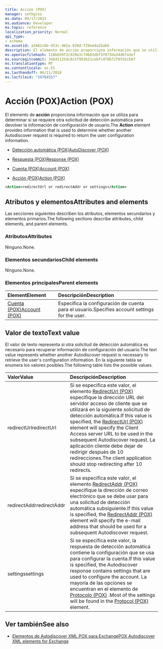 ```yaml
---
title: Acción (POX)
manager: sethgros
ms.date: 09/17/2015
ms.audience: Developer
ms.topic: reference
localization_priority: Normal
api_type:
- schema
ms.assetid: a3462c6b-453c-462a-830d-f29ee4a2babb
description: El elemento de acción proporciona información que se utiliza para determinar si se requiere otra solicitud de detección automática para devolver la información de configuración de usuario.
ms.openlocfilehash: 118bb59f2c929e3c74683dbf3f073da34d67a3e7
ms.sourcegitcommit: 34041125dc8c5f993b21cebfc4f8b72f0fd2cb6f
ms.translationtype: MT
ms.contentlocale: es-ES
ms.lasthandoff: 06/11/2018
ms.locfileid: "19764557"
---
```

# <a name="action-pox"></a><span data-ttu-id="f01e4-103">Acción (POX)</span><span class="sxs-lookup"><span data-stu-id="f01e4-103">Action (POX)</span></span>

<span data-ttu-id="f01e4-104">El elemento de **acción** proporciona información que se utiliza para determinar si se requiere otra solicitud de detección automática para devolver la información de configuración de usuario.</span><span class="sxs-lookup"><span data-stu-id="f01e4-104">The **Action** element provides information that is used to determine whether another Autodiscover request is required to return the user configuration information.</span></span> 
  
- [<span data-ttu-id="f01e4-105">Detección automática (POX)</span><span class="sxs-lookup"><span data-stu-id="f01e4-105">AutoDiscover (POX)</span></span>](autodiscover-pox.md)
  
- [<span data-ttu-id="f01e4-106">Respuesta (POX)</span><span class="sxs-lookup"><span data-stu-id="f01e4-106">Response (POX)</span></span>](response-pox.md)
  
- [<span data-ttu-id="f01e4-107">Cuenta (POX)</span><span class="sxs-lookup"><span data-stu-id="f01e4-107">Account (POX)</span></span>](account-pox.md)
  
- [<span data-ttu-id="f01e4-108">Acción (POX)</span><span class="sxs-lookup"><span data-stu-id="f01e4-108">Action (POX)</span></span>](action-pox.md)
  
```xml
<Action>redirectUrl or redirectAddr or settings</Action>
```

## <a name="attributes-and-elements"></a><span data-ttu-id="f01e4-109">Atributos y elementos</span><span class="sxs-lookup"><span data-stu-id="f01e4-109">Attributes and elements</span></span>

<span data-ttu-id="f01e4-110">Las secciones siguientes describen los atributos, elementos secundarios y elementos primarios.</span><span class="sxs-lookup"><span data-stu-id="f01e4-110">The following sections describe attributes, child elements, and parent elements.</span></span>
  
### <a name="attributes"></a><span data-ttu-id="f01e4-111">Atributos</span><span class="sxs-lookup"><span data-stu-id="f01e4-111">Attributes</span></span>

<span data-ttu-id="f01e4-112">Ninguno.</span><span class="sxs-lookup"><span data-stu-id="f01e4-112">None.</span></span>
  
### <a name="child-elements"></a><span data-ttu-id="f01e4-113">Elementos secundarios</span><span class="sxs-lookup"><span data-stu-id="f01e4-113">Child elements</span></span>

<span data-ttu-id="f01e4-114">Ninguno.</span><span class="sxs-lookup"><span data-stu-id="f01e4-114">None.</span></span>
  
### <a name="parent-elements"></a><span data-ttu-id="f01e4-115">Elementos principales</span><span class="sxs-lookup"><span data-stu-id="f01e4-115">Parent elements</span></span>

|<span data-ttu-id="f01e4-116">**Element**</span><span class="sxs-lookup"><span data-stu-id="f01e4-116">**Element**</span></span>|<span data-ttu-id="f01e4-117">**Descripción**</span><span class="sxs-lookup"><span data-stu-id="f01e4-117">**Description**</span></span>|
|:-----|:-----|
|[<span data-ttu-id="f01e4-118">Cuenta (POX)</span><span class="sxs-lookup"><span data-stu-id="f01e4-118">Account (POX)</span></span>](account-pox.md) <br/> |<span data-ttu-id="f01e4-119">Especifica la configuración de cuenta para el usuario.</span><span class="sxs-lookup"><span data-stu-id="f01e4-119">Specifies account settings for the user.</span></span>  <br/> |
   
## <a name="text-value"></a><span data-ttu-id="f01e4-120">Valor de texto</span><span class="sxs-lookup"><span data-stu-id="f01e4-120">Text value</span></span>

<span data-ttu-id="f01e4-121">El valor de texto representa si otra solicitud de detección automática es necesario para recuperar información de configuración del usuario.</span><span class="sxs-lookup"><span data-stu-id="f01e4-121">The text value represents whether another Autodiscover request is necessary to retrieve the user's configuration information.</span></span> <span data-ttu-id="f01e4-122">En la siguiente tabla se enumera los valores posibles.</span><span class="sxs-lookup"><span data-stu-id="f01e4-122">The following table lists the possible values.</span></span>
  
|<span data-ttu-id="f01e4-123">**Valor**</span><span class="sxs-lookup"><span data-stu-id="f01e4-123">**Value**</span></span>|<span data-ttu-id="f01e4-124">**Descripción**</span><span class="sxs-lookup"><span data-stu-id="f01e4-124">**Description**</span></span>|
|:-----|:-----|
|<span data-ttu-id="f01e4-125">redirectUrl</span><span class="sxs-lookup"><span data-stu-id="f01e4-125">redirectUrl</span></span>  <br/> |<span data-ttu-id="f01e4-126">Si se especifica este valor, el elemento [RedirectUrl (POX)](redirecturl-pox.md) especifique la dirección URL del servidor acceso de cliente que se utilizará en la siguiente solicitud de detección automática.</span><span class="sxs-lookup"><span data-stu-id="f01e4-126">If this value is specified, the [RedirectUrl (POX)](redirecturl-pox.md) element will specify the Client Access server URL to be used in the subsequent Autodiscover request.</span></span> <span data-ttu-id="f01e4-127">La aplicación cliente debe dejar de redirigir después de 10 redirecciones.</span><span class="sxs-lookup"><span data-stu-id="f01e4-127">The client application should stop redirecting after 10 redirects.</span></span>  <br/> |
|<span data-ttu-id="f01e4-128">redirectAddr</span><span class="sxs-lookup"><span data-stu-id="f01e4-128">redirectAddr</span></span>  <br/> |<span data-ttu-id="f01e4-129">Si se especifica este valor, el elemento [RedirectAddr (POX)](redirectaddr-pox.md) especifique la dirección de correo electrónico que se debe usar para una solicitud de detección automática subsiguiente.</span><span class="sxs-lookup"><span data-stu-id="f01e4-129">If this value is specified, the [RedirectAddr (POX)](redirectaddr-pox.md) element will specify the e-mail address that should be used for a subsequent Autodiscover request.</span></span>  <br/> |
|<span data-ttu-id="f01e4-130">settings</span><span class="sxs-lookup"><span data-stu-id="f01e4-130">settings</span></span>  <br/> |<span data-ttu-id="f01e4-131">Si se especifica este valor, la respuesta de detección automática contiene la configuración que se usa para configurar la cuenta.</span><span class="sxs-lookup"><span data-stu-id="f01e4-131">If this value is specified, the Autodiscover response contains settings that are used to configure the account.</span></span> <span data-ttu-id="f01e4-132">La mayoría de las opciones se encuentran en el elemento de [Protocolo (POX)](protocol-pox.md) .</span><span class="sxs-lookup"><span data-stu-id="f01e4-132">Most of the settings will be found in the [Protocol (POX)](protocol-pox.md) element.</span></span>  <br/> |
   
## <a name="see-also"></a><span data-ttu-id="f01e4-133">Ver también</span><span class="sxs-lookup"><span data-stu-id="f01e4-133">See also</span></span>

- [<span data-ttu-id="f01e4-134">Elementos de Autodiscover XML POX para Exchange</span><span class="sxs-lookup"><span data-stu-id="f01e4-134">POX Autodiscover XML elements for Exchange</span></span>](pox-autodiscover-xml-elements-for-exchange.md)

